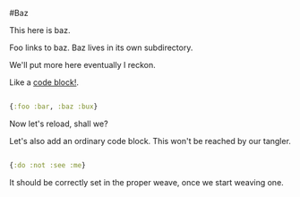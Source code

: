 #Baz

This here is baz.

Foo links to baz. Baz lives in its own subdirectory.

We'll put more here eventually I reckon.

Like a [code block!](http://addme.com).

```clojure

{:foo :bar, :baz :bux}

```

Now let's reload, shall we?


Let's also add an ordinary code block. This won't be reached by our tangler.

```clojure

{:do :not :see :me}

```

It should be correctly set in the proper weave, once we start weaving one.
